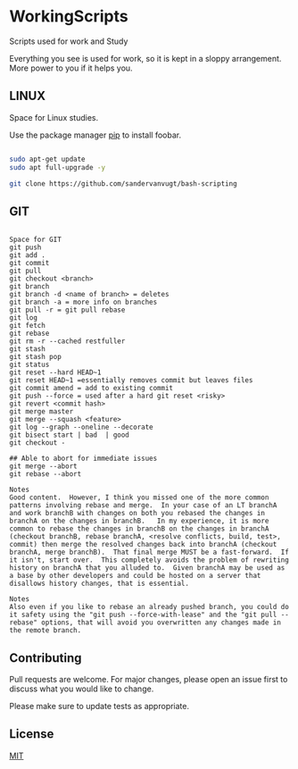 # WorkingScripts

Scripts used for work and Study

Everything you see is used for work, so it is kept in a sloppy arrangement. More power to you if it helps you.

## LINUX

Space for Linux studies.

Use the package manager [pip](https://pip.pypa.io/en/stable/) to install foobar.

```bash

sudo apt-get update
sudo apt full-upgrade -y

git clone https://github.com/sandervanvugt/bash-scripting

```

## GIT

```Git

Space for GIT
git push
git add .
git commit
git pull
git checkout <branch>
git branch
git branch -d <name of branch> = deletes
git branch -a = more info on branches
git pull -r = git pull rebase
git log
git fetch
git rebase
git rm -r --cached restfuller
git stash
git stash pop
git status
git reset --hard HEAD~1
git reset HEAD~1 =essentially removes commit but leaves files
git commit amend = add to existing commit
git push --force = used after a hard git reset <risky>
git revert <commit hash>
git merge master
git merge --squash <feature>
git log --graph --oneline --decorate
git bisect start | bad  | good
git checkout -

## Able to abort for immediate issues
git merge --abort
git rebase --abort

Notes
Good content.  However, I think you missed one of the more common patterns involving rebase and merge.  In your case of an LT branchA and work branchB with changes on both you rebased the changes in branchA on the changes in branchB.   In my experience, it is more common to rebase the changes in branchB on the changes in branchA (checkout branchB, rebase branchA, <resolve conflicts, build, test>, commit) then merge the resolved changes back into branchA (checkout branchA, merge branchB).  That final merge MUST be a fast-forward.  If it isn't, start over.  This completely avoids the problem of rewriting history on branchA that you alluded to.  Given branchA may be used as a base by other developers and could be hosted on a server that disallows history changes, that is essential.

Notes
Also even if you like to rebase an already pushed branch, you could do it safety using the "git push --force-with-lease" and the "git pull --rebase" options, that will avoid you overwritten any changes made in the remote branch.

```

## Contributing

Pull requests are welcome. For major changes, please open an issue first to discuss what you would like to change.

Please make sure to update tests as appropriate.

## License

[MIT](https://choosealicense.com/licenses/mit/)